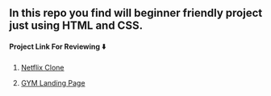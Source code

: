 ## In this repo you find will beginner friendly project just using HTML and CSS.

#### Project Link For Reviewing ⬇️

1. [Netflix Clone](https://netflixmoviesclone.netlify.app/ "netflix clone") </br>

2. [GYM Landing Page](https://iflexgymlandingpage.netlify.app/ "Landing Page") </br>